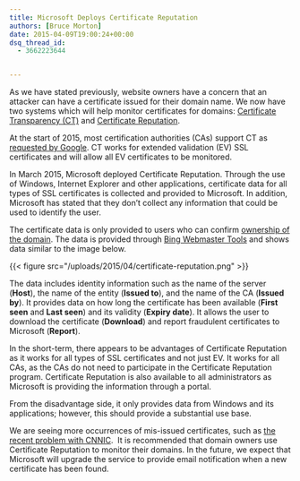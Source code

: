 ```yaml
---
title: Microsoft Deploys Certificate Reputation
authors: [Bruce Morton]
date: 2015-04-09T19:00:24+00:00
dsq_thread_id:
  - 3662223644


---
```

As we have stated previously, website owners have a concern that an attacker can have a certificate issued for their domain name. We now have two systems which will help monitor certificates for domains: [Certificate Transparency (CT)][1] and [Certificate Reputation][2].

At the start of 2015, most certification authorities (CAs) support CT as [requested by Google][3]. CT works for extended validation (EV) SSL certificates and will allow all EV certificates to be monitored.

In March 2015, Microsoft deployed Certificate Reputation. Through the use of Windows, Internet Explorer and other applications, certificate data for all types of SSL certificates is collected and provided to Microsoft. In addition, Microsoft has stated that they don&rsquo;t collect any information that could be used to identify the user.

The certificate data is only provided to users who can confirm [ownership of the domain][4]. The data is provided through [Bing Webmaster Tools][5] and shows data similar to the image below.

{{< figure src="/uploads/2015/04/certificate-reputation.png" >}} 

The data includes identity information such as the name of the server (**Host**), the name of the entity (**Issued to**), and the name of the CA (**Issued by**). It provides data on how long the certificate has been available (**First seen** and **Last seen**) and its validity (**Expiry date**). It allows the user to download the certificate (**Download**) and report fraudulent certificates to Microsoft (**Report**).

In the short-term, there appears to be advantages of Certificate Reputation as it works for all types of SSL certificates and not just EV. It works for all CAs, as the CAs do not need to participate in the Certificate Reputation program. Certificate Reputation is also available to all administrators as Microsoft is providing the information through a portal.

From the disadvantage side, it only provides data from Windows and its applications; however, this should provide a substantial use base.

We are seeing more occurrences of mis-issued certificates, such as [the recent problem with CNNIC][6].  It is recommended that domain owners use Certificate Reputation to monitor their domains. In the future, we expect that Microsoft will upgrade the service to provide email notification when a new certificate has been found.

 [1]: https://casecurity.org/2013/09/09/what-is-certificate-transparency-and-how-does-it-propose-to-establish-certificate-validity/
 [2]: https://casecurity.org/2014/03/28/certificate-reputation/
 [3]: http://www.certificate-transparency.org/ev-ct-plan
 [4]: http://www.bing.com/webmaster/help/getting-started-checklist-66a806de
 [5]: http://www.bing.com/toolbox/webmaster
 [6]: https://casecurity.org/2015/04/02/fighting-the-good-fight-for-online-trust/